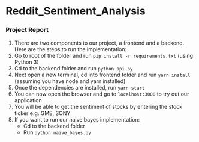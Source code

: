 # Reddit_Sentiment_Analysis

### Project Report
1. There are two components to our project, a frontend and a backend. Here are the steps to run the implementation:
2. Go to root of the folder and run `pip install -r requirements.txt` (using Python 3)
3. Cd to the backend folder and run `python api.py`
4. Next open a new terminal, cd into frontend folder and run `yarn install` (assuming you have node and yarn installed)
5. Once the dependencies are installed, run `yarn start`
6. You can now open the browser and go to `localhost:3000` to try out our application
7. You will be able to get the sentiment of stocks by entering the stock ticker e.g. GME, SONY
8. If you want to run our naive bayes implementation:
   - Cd to the backend folder
   - Run `python naive_bayes.py`
